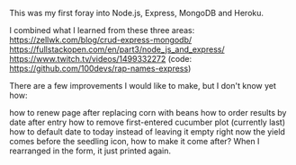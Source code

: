 This was my first foray into Node.js, Express, MongoDB and Heroku.

I combined what I learned from these three areas:
https://zellwk.com/blog/crud-express-mongodb/
https://fullstackopen.com/en/part3/node_js_and_express/
https://www.twitch.tv/videos/1499332272
(code: https://github.com/100devs/rap-names-express)

There are a few improvements I would like to make, but I don't know yet how:

how to renew page after replacing corn with beans
how to order results by date after entry
how to remove first-entered cucumber plot (currently last)
how to default date to today instead of leaving it empty
right now the yield comes before the seedling icon, how to make it come after? When I rearranged in the form, it just printed again.


